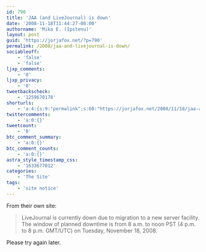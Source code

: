 ```yaml
---
id: 790
title: 'JAA (and LiveJournal) is down'
date: '2008-11-18T11:44:27-08:00'
authorname: 'Mika E. (Ipstenu)'
layout: post
guid: 'https://jorjafox.net/?p=790'
permalink: /2008/jaa-and-livejournal-is-down/
sociableoff:
    - 'false'
    - 'false'
ljxp_comments:
    - '0'
ljxp_privacy:
    - '0'
tweetbackscheck:
    - '1259670178'
shorturls:
    - 'a:4:{s:9:"permalink";s:60:"https://jorjafox.net/2008/11/18/jaa-and-livejournal-is-down/";s:7:"tinyurl";s:25:"http://tinyurl.com/mqoyv9";s:4:"isgd";s:18:"http://is.gd/52VYW";s:5:"bitly";s:20:"http://bit.ly/4Xf15N";}'
twittercomments:
    - 'a:0:{}'
tweetcount:
    - '0'
btc_comment_summary:
    - 'a:0:{}'
btc_comment_counts:
    - 'a:0:{}'
astra_style_timestamp_css:
    - '1633677012'
categories:
    - 'The Site'
tags:
    - 'site notice'
---
```


From their own site:
<blockquote>LiveJournal is currently down due to migration to a new server facility. The window of planned downtime is from 8 a.m. to noon PST (4 p.m. to 8 p.m. GMT/UTC) on Tuesday, November 18, 2008.</blockquote>

Please try again later.
